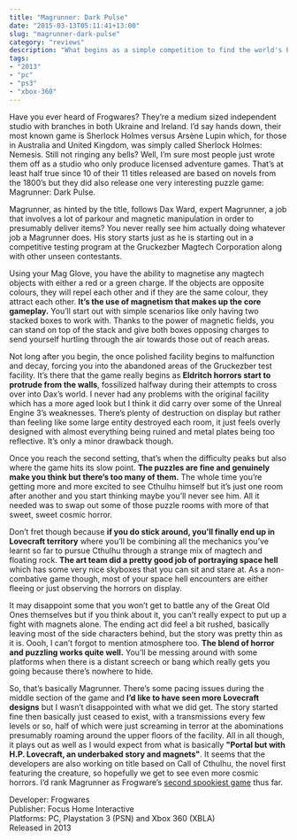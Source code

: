 ```yaml
---
title: "Magrunner: Dark Pulse"
date: "2015-03-13T05:11:41+13:00"
slug: "magrunner-dark-pulse"
category: "reviews"
description: "What begins as a simple competition to find the world's best Magrunner soon devolves into a nightmare as Cthulu and this spawn stop by for a visit."
tags:
- "2013"
- "pc"
- "ps3"
- "xbox-360"
---
```


Have you ever heard of Frogwares? They’re a medium sized independent studio with branches in both Ukraine and Ireland. I’d say hands down, their most known game is Sherlock Holmes versus Arsène Lupin which, for those in Australia and United Kingdom, was simply called Sherlock Holmes: Nemesis. Still not ringing any bells? Well, I’m sure most people just wrote them off as a studio who only produce licensed adventure games. That’s at least half true since 10 of their 11 titles released are based on novels from the 1800’s but they did also release one very interesting puzzle game: Magrunner: Dark Pulse.

Magrunner, as hinted by the title, follows Dax Ward, expert Magrunner, a job that involves a lot of parkour and magnetic manipulation in order to presumably deliver items? You never really see him actually doing whatever job a Magrunner does. His story starts just as he is starting out in a competitive testing program at the Gruckezber Magtech Corporation along with other unseen contestants.

Using your Mag Glove, you have the ability to magnetise any magtech objects with either a red or a green charge. If the objects are opposite colours, they will repel each other and if they are the same colour, they attract each other. **It’s the use of magnetism that makes up the core gameplay.** You’ll start out with simple scenarios like only having two stacked boxes to work with. Thanks to the power of magnetic fields, you can stand on top of the stack and give both boxes opposing charges to send yourself hurtling through the air towards those out of reach areas.

Not long after you begin, the once polished facility begins to malfunction and decay, forcing you into the abandoned areas of the Gruckezber test facility. It’s there that the game really begins as **Eldritch horrors start to protrude from the walls**, fossilized halfway during their attempts to cross over into Dax’s world. I never had any problems with the original facility which has a more aged look but I think it did carry over some of the Unreal Engine 3’s weaknesses. There’s plenty of destruction on display but rather than feeling like some large entity destroyed each room, it just feels overly designed with almost everything being ruined and metal plates being too reflective. It’s only a minor drawback though.

Once you reach the second setting, that’s when the difficulty peaks but also where the game hits its slow point. **The puzzles are fine and genuinely make you think but there’s too many of them.** The whole time you’re getting more and more excited to see Cthulhu himself but it’s just one room after another and you start thinking maybe you’ll never see him. All it needed was to swap out some of those puzzle rooms with more of that sweet, sweet cosmic horror.

Don’t fret though because **if you do stick around, you’ll finally end up in Lovecraft territory** where you’ll be combining all the mechanics you’ve learnt so far to pursue Cthulhu through a strange mix of magtech and floating rock. **The art team did a pretty good job of portraying space hell** which has some very nice skyboxes that you can sit and stare at. As a non-combative game though, most of your space hell encounters are either fleeing or just observing the horrors on display.

It may disappoint some that you won’t get to battle any of the Great Old Ones themselves but if you think about it, you can’t really expect to put up a fight with magnets alone. The ending act did feel a bit rushed, basically leaving most of the side characters behind, but the story was pretty thin as it is. Oooh, I can’t forgot to mention atmosphere too. **The blend of horror and puzzling works quite well.** You’ll be messing around with some platforms when there is a distant screech or bang which really gets you going because there’s nowhere to hide.

So, that’s basically Magrunner. There’s some pacing issues during the middle section of the game and **I’d like to have seen more Lovecraft designs** but I wasn’t disappointed with what we did get. The story started fine then basically just ceased to exist, with a transmissions every few levels or so, half of which were just screaming in terror at the abominations presumably roaming around the upper floors of the facility. All in all though, it plays out as well as I would expect from what is basically **"Portal but with H.P. Lovecraft, an underbaked story and magnets"**. It seems that the developers are also working on title based on Call of Cthulhu, the novel first featuring the creature, so hopefully we get to see even more cosmic horrors. I’d rank Magrunner as Frogware’s [second spookiest game](https://www.youtube.com/watch?v=13YlEPwOfmk) thus far.

Developer: Frogwares \
Publisher: Focus Home Interactive \
Platforms: PC, Playstation 3 (PSN) and Xbox 360 (XBLA) \
Released in 2013